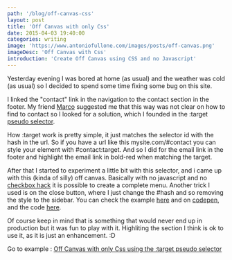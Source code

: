 ```yaml
---
path: '/blog/off-canvas-css'
layout: post
title: 'Off Canvas with only Css'
date: 2015-04-03 19:40:00
categories: writing
image: 'https://www.antoniofullone.com/images/posts/off-canvas.png'
imageDesc: 'Off Canvas with Css'
introduction: 'Create Off Canvas using CSS and no Javascript'
---
```


Yesterday evening I was bored at home (as usual) and the weather was cold (as usual) so I decided to spend some time fixing some bug on this site.

I linked the "contact" link in the navigation to the contact section in the footer. My friend [Marco](https://twitter.com/twittgrinder) suggested me that this way was not clear on how to find to contact so I looked for a solution, which I founded in the :target [pseudo selector](http://www.w3.org/wiki/CSS/Selectors/pseudo-classes/:target).

How :target work is pretty simple, it just matches the selector id with the hash in the url. So if you have a url like this mysite.com/#contact you can style your element with #contact:target. And so I did for the email link in the footer and highlight the email link in bold-red when matching the target.

After that I started to experiment a little bit with this selector, and i came up with this (kinda of silly) off canvas.
Basically with no javascript and no [checkbox hack](https://css-tricks.com/the-checkbox-hack/) it is possible to create a complete menu. Another trick I used is on the close button, where I just change the #hash and so removing the style to the sidebar. You can check the example [here](/off-canvas/) and on [codepen](http://codepen.io/lastwebdesigner/pen/JoVVOp), and the code [here](https://bitbucket.org/afullone/off-canvas-with-css).

Of course keep in mind that is something that would never end up in production but it was fun to play with it. Highliting the section I think is ok to use it, as it is just an enhancement. :D

Go to example : [Off Canvas with only Css using the :target pseudo selector](/off-canvas/)
